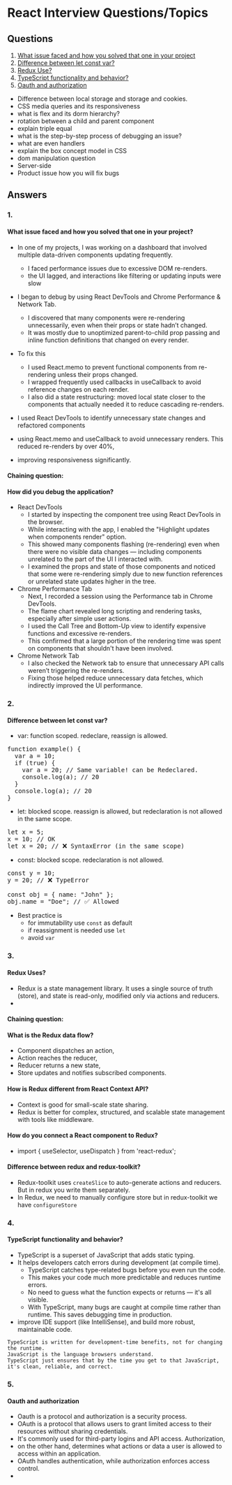 # React Interview Questions/Topics

## Questions
1. [What issue faced and how you solved that one in your project](#1)
2. [Difference between let const var?](#2)
3. [Redux Use?](#3)
4. [TypeScript functionality and behavior?](#4)
5. [Oauth and authorization](#5)
- Difference between local storage and storage and cookies.
- CSS media queries and its responsiveness
- what is flex and its dorm hierarchy?
- rotation between a child and parent component
- explain triple equal
- what is the step-by-step process of debugging an issue?
- what are even handlers
- explain the box concept model in CSS
- dom manipulation question
- Server-side
- Product issue how you will fix bugs

## Answers

### 1.
#### What issue faced and how you solved that one in your project?
- In one of my projects, I was working on a dashboard that involved multiple data-driven components updating frequently.
  - I faced performance issues due to excessive DOM re-renders.
  - the UI lagged, and interactions like filtering or updating inputs were slow
  
- I began to debug by using React DevTools and Chrome Performance & Network Tab.
  - I discovered that many components were re-rendering unnecessarily, even when their props or state hadn’t changed. 
  - It was mostly due to unoptimized parent-to-child prop passing and inline function definitions that changed on every render.
  
- To fix this
  - I used React.memo to prevent functional components from re-rendering unless their props changed.
  - I wrapped frequently used callbacks in useCallback to avoid reference changes on each render.
  - I also did a state restructuring: moved local state closer to the components that actually needed it to reduce cascading re-renders.
  
- I used React DevTools to identify unnecessary state changes and refactored components 
- using React.memo and useCallback to avoid unnecessary renders. This reduced re-renders by over 40%, 
- improving responsiveness significantly.

#### Chaining question:
#### How did you debug the application?
- React DevTools
  - I started by inspecting the component tree using React DevTools in the browser.
  - While interacting with the app, I enabled the "Highlight updates when components render" option.
  - This showed many components flashing (re-rendering) even when there were no visible data changes — including components unrelated to the part of the UI I interacted with.
  - I examined the props and state of those components and noticed that some were re-rendering simply due to new function references or unrelated state updates higher in the tree.
- Chrome Performance Tab
  - Next, I recorded a session using the Performance tab in Chrome DevTools.
  - The flame chart revealed long scripting and rendering tasks, especially after simple user actions.
  - I used the Call Tree and Bottom-Up view to identify expensive functions and excessive re-renders.
  - This confirmed that a large portion of the rendering time was spent on components that shouldn't have been involved.
- Chrome Network Tab
  - I also checked the Network tab to ensure that unnecessary API calls weren’t triggering the re-renders.
  - Fixing those helped reduce unnecessary data fetches, which indirectly improved the UI performance.

### 2.
#### Difference between let const var?
- var: function scoped. redeclare, reassign is allowed.
<pre>
function example() {
  var a = 10;
  if (true) {
    var a = 20; // Same variable! can be Redeclared.
    console.log(a); // 20
  }
  console.log(a); // 20
}
</pre>

- let: blocked scope. reassign is allowed, but redeclaration is not allowed in the same scope.
<pre>
let x = 5;
x = 10; // OK
let x = 20; // ❌ SyntaxError (in the same scope)
</pre>

- const: blocked scope. redeclaration is not allowed.
<pre>
const y = 10;
y = 20; // ❌ TypeError

const obj = { name: "John" };
obj.name = "Doe"; // ✅ Allowed
</pre>
- Best practice is
  - for immutability use `const` as default
  - if reassignment is needed use `let`
  - avoid `var`

### 3.
#### Redux Uses?
- Redux is a state management library. It uses a single source of truth (store), and state is read-only, modified only via actions and reducers.
- 
#### Chaining question:
#### What is the Redux data flow?
- Component dispatches an action,
- Action reaches the reducer,
- Reducer returns a new state,
- Store updates and notifies subscribed components.

#### How is Redux different from React Context API?
- Context is good for small-scale state sharing.
- Redux is better for complex, structured, and scalable state management with tools like middleware.

#### How do you connect a React component to Redux?
- import { useSelector, useDispatch } from 'react-redux';

#### Difference between redux and redux-toolkit?
- Redux-toolkit uses `createSlice` to auto-generate actions and reducers. But in redux you write them separately.
- In Redux, we need to manually configure store but in redux-toolkit we have `configureStore`

### 4.
#### TypeScript functionality and behavior?
- TypeScript is a superset of JavaScript that adds static typing. 
- It helps developers catch errors during development (at compile time).
  - TypeScript catches type-related bugs before you even run the code.
  - This makes your code much more predictable and reduces runtime errors.
  - No need to guess what the function expects or returns — it's all visible.
  - With TypeScript, many bugs are caught at compile time rather than runtime. This saves debugging time in production.
- improve IDE support (like IntelliSense), and build more robust, maintainable code.
```
TypeScript is written for development-time benefits, not for changing the runtime. 
JavaScript is the language browsers understand.
TypeScript just ensures that by the time you get to that JavaScript, it's clean, reliable, and correct.
```

### 5.
#### Oauth and authorization
- Oauth is a protocol and authorization is a security process.
- OAuth is a protocol that allows users to grant limited access to their resources without sharing credentials. 
- It's commonly used for third-party logins and API access. Authorization, 
- on the other hand, determines what actions or data a user is allowed to access within an application. 
- OAuth handles authentication, while authorization enforces access control.
- 
